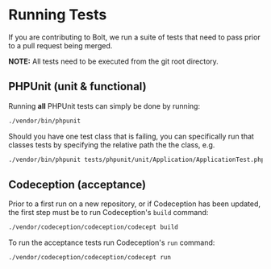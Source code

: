 Running Tests
=============

If you are contributing to Bolt, we run a suite of tests that need to pass
prior to a pull request being merged.

**NOTE:** All tests need to be executed from the git root directory.


PHPUnit (unit & functional)
---------------------------

Running **all** PHPUnit tests can simply be done by running:

```bash
./vendor/bin/phpunit
```

Should you have one test class that is failing, you can specifically run that
classes tests by specifying the relative path the the class, e.g.

```bash
./vendor/bin/phpunit tests/phpunit/unit/Application/ApplicationTest.php
```


Codeception (acceptance)
------------------------

Prior to a first run on a new repository, or if Codeception has been updated,
the first step must be to run Codeception's `build` command:

```bash
./vendor/codeception/codeception/codecept build
```

To run the acceptance tests run Codeception's `run` command:

```bash
./vendor/codeception/codeception/codecept run
```
